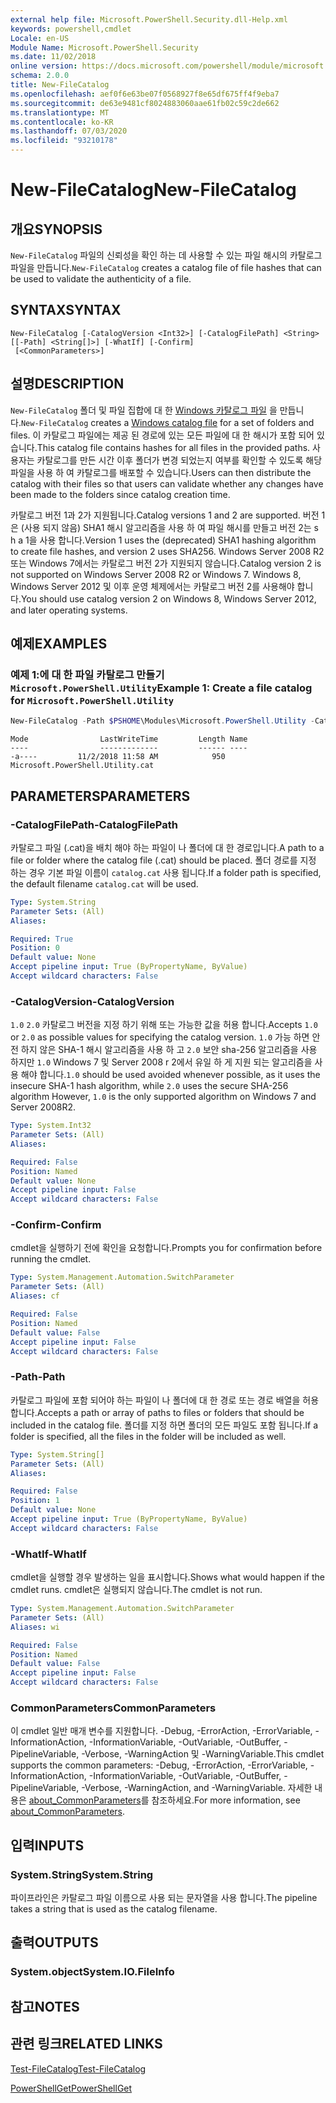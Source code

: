 ```yaml
---
external help file: Microsoft.PowerShell.Security.dll-Help.xml
keywords: powershell,cmdlet
Locale: en-US
Module Name: Microsoft.PowerShell.Security
ms.date: 11/02/2018
online version: https://docs.microsoft.com/powershell/module/microsoft.powershell.security/new-filecatalog?view=powershell-7&WT.mc_id=ps-gethelp
schema: 2.0.0
title: New-FileCatalog
ms.openlocfilehash: aef0f6e63be07f0568927f8e65df675ff4f9eba7
ms.sourcegitcommit: de63e9481cf8024883060aae61fb02c59c2de662
ms.translationtype: MT
ms.contentlocale: ko-KR
ms.lasthandoff: 07/03/2020
ms.locfileid: "93210178"
---
```

# <span data-ttu-id="e1a19-103">New-FileCatalog</span><span class="sxs-lookup"><span data-stu-id="e1a19-103">New-FileCatalog</span></span>

## <span data-ttu-id="e1a19-104">개요</span><span class="sxs-lookup"><span data-stu-id="e1a19-104">SYNOPSIS</span></span>
<span data-ttu-id="e1a19-105">`New-FileCatalog` 파일의 신뢰성을 확인 하는 데 사용할 수 있는 파일 해시의 카탈로그 파일을 만듭니다.</span><span class="sxs-lookup"><span data-stu-id="e1a19-105">`New-FileCatalog` creates a catalog file of file hashes that can be used to validate the authenticity of a file.</span></span>

## <span data-ttu-id="e1a19-106">SYNTAX</span><span class="sxs-lookup"><span data-stu-id="e1a19-106">SYNTAX</span></span>

```
New-FileCatalog [-CatalogVersion <Int32>] [-CatalogFilePath] <String> [[-Path] <String[]>] [-WhatIf] [-Confirm]
 [<CommonParameters>]
```

## <span data-ttu-id="e1a19-107">설명</span><span class="sxs-lookup"><span data-stu-id="e1a19-107">DESCRIPTION</span></span>

<span data-ttu-id="e1a19-108">`New-FileCatalog` 폴더 및 파일 집합에 대 한 [Windows 카탈로그 파일](/windows-hardware/drivers/install/catalog-files) 을 만듭니다.</span><span class="sxs-lookup"><span data-stu-id="e1a19-108">`New-FileCatalog` creates a [Windows catalog file](/windows-hardware/drivers/install/catalog-files) for a set of folders and files.</span></span>
<span data-ttu-id="e1a19-109">이 카탈로그 파일에는 제공 된 경로에 있는 모든 파일에 대 한 해시가 포함 되어 있습니다.</span><span class="sxs-lookup"><span data-stu-id="e1a19-109">This catalog file contains hashes for all files in the provided paths.</span></span>
<span data-ttu-id="e1a19-110">사용자는 카탈로그를 만든 시간 이후 폴더가 변경 되었는지 여부를 확인할 수 있도록 해당 파일을 사용 하 여 카탈로그를 배포할 수 있습니다.</span><span class="sxs-lookup"><span data-stu-id="e1a19-110">Users can then distribute the catalog with their files so that users can validate whether any changes have been made to the folders since catalog creation time.</span></span>

<span data-ttu-id="e1a19-111">카탈로그 버전 1과 2가 지원됩니다.</span><span class="sxs-lookup"><span data-stu-id="e1a19-111">Catalog versions 1 and 2 are supported.</span></span> <span data-ttu-id="e1a19-112">버전 1은 (사용 되지 않음) SHA1 해시 알고리즘을 사용 하 여 파일 해시를 만들고 버전 2는 s h a 1을 사용 합니다.</span><span class="sxs-lookup"><span data-stu-id="e1a19-112">Version 1 uses the (deprecated) SHA1 hashing algorithm to create file hashes, and version 2 uses SHA256.</span></span>
<span data-ttu-id="e1a19-113">Windows Server 2008 R2 또는 Windows 7에서는 카탈로그 버전 2가 지원되지 않습니다.</span><span class="sxs-lookup"><span data-stu-id="e1a19-113">Catalog version 2 is not supported on Windows Server 2008 R2 or Windows 7.</span></span>
<span data-ttu-id="e1a19-114">Windows 8, Windows Server 2012 및 이후 운영 체제에서는 카탈로그 버전 2를 사용해야 합니다.</span><span class="sxs-lookup"><span data-stu-id="e1a19-114">You should use catalog version 2 on Windows 8, Windows Server 2012, and later operating systems.</span></span>

## <span data-ttu-id="e1a19-115">예제</span><span class="sxs-lookup"><span data-stu-id="e1a19-115">EXAMPLES</span></span>

### <span data-ttu-id="e1a19-116">예제 1:에 대 한 파일 카탈로그 만들기 `Microsoft.PowerShell.Utility`</span><span class="sxs-lookup"><span data-stu-id="e1a19-116">Example 1: Create a file catalog for `Microsoft.PowerShell.Utility`</span></span>

```powershell
New-FileCatalog -Path $PSHOME\Modules\Microsoft.PowerShell.Utility -CatalogFilePath \temp\Microsoft.PowerShell.Utility.cat -CatalogVersion 2.0
```

```Output
Mode                LastWriteTime         Length Name
----                -------------         ------ ----
-a----         11/2/2018 11:58 AM            950 Microsoft.PowerShell.Utility.cat
```

## <span data-ttu-id="e1a19-117">PARAMETERS</span><span class="sxs-lookup"><span data-stu-id="e1a19-117">PARAMETERS</span></span>

### <span data-ttu-id="e1a19-118">-CatalogFilePath</span><span class="sxs-lookup"><span data-stu-id="e1a19-118">-CatalogFilePath</span></span>

<span data-ttu-id="e1a19-119">카탈로그 파일 (.cat)을 배치 해야 하는 파일이 나 폴더에 대 한 경로입니다.</span><span class="sxs-lookup"><span data-stu-id="e1a19-119">A path to a file or folder where the catalog file (.cat) should be placed.</span></span>
<span data-ttu-id="e1a19-120">폴더 경로를 지정 하는 경우 기본 파일 이름이 `catalog.cat` 사용 됩니다.</span><span class="sxs-lookup"><span data-stu-id="e1a19-120">If a folder path is specified, the default filename `catalog.cat` will be used.</span></span>

```yaml
Type: System.String
Parameter Sets: (All)
Aliases:

Required: True
Position: 0
Default value: None
Accept pipeline input: True (ByPropertyName, ByValue)
Accept wildcard characters: False
```

### <span data-ttu-id="e1a19-121">-CatalogVersion</span><span class="sxs-lookup"><span data-stu-id="e1a19-121">-CatalogVersion</span></span>

<span data-ttu-id="e1a19-122">`1.0` `2.0` 카탈로그 버전을 지정 하기 위해 또는 가능한 값을 허용 합니다.</span><span class="sxs-lookup"><span data-stu-id="e1a19-122">Accepts `1.0` or `2.0` as possible values for specifying the catalog version.</span></span>
<span data-ttu-id="e1a19-123">`1.0` 가능 하면 안전 하지 않은 SHA-1 해시 알고리즘을 사용 하 고 `2.0` 보안 sha-256 알고리즘을 사용 하지만 `1.0` Windows 7 및 Server 2008 r 2에서 유일 하 게 지원 되는 알고리즘을 사용 해야 합니다.</span><span class="sxs-lookup"><span data-stu-id="e1a19-123">`1.0` should be used avoided whenever possible, as it uses the insecure SHA-1 hash algorithm, while `2.0` uses the secure SHA-256 algorithm However, `1.0` is the only supported algorithm on Windows 7 and Server 2008R2.</span></span>

```yaml
Type: System.Int32
Parameter Sets: (All)
Aliases:

Required: False
Position: Named
Default value: None
Accept pipeline input: False
Accept wildcard characters: False
```

### <span data-ttu-id="e1a19-124">-Confirm</span><span class="sxs-lookup"><span data-stu-id="e1a19-124">-Confirm</span></span>

<span data-ttu-id="e1a19-125">cmdlet을 실행하기 전에 확인을 요청합니다.</span><span class="sxs-lookup"><span data-stu-id="e1a19-125">Prompts you for confirmation before running the cmdlet.</span></span>

```yaml
Type: System.Management.Automation.SwitchParameter
Parameter Sets: (All)
Aliases: cf

Required: False
Position: Named
Default value: False
Accept pipeline input: False
Accept wildcard characters: False
```

### <span data-ttu-id="e1a19-126">-Path</span><span class="sxs-lookup"><span data-stu-id="e1a19-126">-Path</span></span>

<span data-ttu-id="e1a19-127">카탈로그 파일에 포함 되어야 하는 파일이 나 폴더에 대 한 경로 또는 경로 배열을 허용 합니다.</span><span class="sxs-lookup"><span data-stu-id="e1a19-127">Accepts a path or array of paths to files or folders that should be included in the catalog file.</span></span>
<span data-ttu-id="e1a19-128">폴더를 지정 하면 폴더의 모든 파일도 포함 됩니다.</span><span class="sxs-lookup"><span data-stu-id="e1a19-128">If a folder is specified, all the files in the folder will be included as well.</span></span>

```yaml
Type: System.String[]
Parameter Sets: (All)
Aliases:

Required: False
Position: 1
Default value: None
Accept pipeline input: True (ByPropertyName, ByValue)
Accept wildcard characters: False
```

### <span data-ttu-id="e1a19-129">-WhatIf</span><span class="sxs-lookup"><span data-stu-id="e1a19-129">-WhatIf</span></span>

<span data-ttu-id="e1a19-130">cmdlet을 실행할 경우 발생하는 일을 표시합니다.</span><span class="sxs-lookup"><span data-stu-id="e1a19-130">Shows what would happen if the cmdlet runs.</span></span>
<span data-ttu-id="e1a19-131">cmdlet은 실행되지 않습니다.</span><span class="sxs-lookup"><span data-stu-id="e1a19-131">The cmdlet is not run.</span></span>

```yaml
Type: System.Management.Automation.SwitchParameter
Parameter Sets: (All)
Aliases: wi

Required: False
Position: Named
Default value: False
Accept pipeline input: False
Accept wildcard characters: False
```

### <span data-ttu-id="e1a19-132">CommonParameters</span><span class="sxs-lookup"><span data-stu-id="e1a19-132">CommonParameters</span></span>

<span data-ttu-id="e1a19-133">이 cmdlet 일반 매개 변수를 지원합니다. -Debug, -ErrorAction, -ErrorVariable, -InformationAction, -InformationVariable, -OutVariable, -OutBuffer, -PipelineVariable, -Verbose, -WarningAction 및 -WarningVariable.</span><span class="sxs-lookup"><span data-stu-id="e1a19-133">This cmdlet supports the common parameters: -Debug, -ErrorAction, -ErrorVariable, -InformationAction, -InformationVariable, -OutVariable, -OutBuffer, -PipelineVariable, -Verbose, -WarningAction, and -WarningVariable.</span></span> <span data-ttu-id="e1a19-134">자세한 내용은 [about_CommonParameters](https://go.microsoft.com/fwlink/?LinkID=113216)를 참조하세요.</span><span class="sxs-lookup"><span data-stu-id="e1a19-134">For more information, see [about_CommonParameters](https://go.microsoft.com/fwlink/?LinkID=113216).</span></span>

## <span data-ttu-id="e1a19-135">입력</span><span class="sxs-lookup"><span data-stu-id="e1a19-135">INPUTS</span></span>

### <span data-ttu-id="e1a19-136">System.String</span><span class="sxs-lookup"><span data-stu-id="e1a19-136">System.String</span></span>

<span data-ttu-id="e1a19-137">파이프라인은 카탈로그 파일 이름으로 사용 되는 문자열을 사용 합니다.</span><span class="sxs-lookup"><span data-stu-id="e1a19-137">The pipeline takes a string that is used as the catalog filename.</span></span>

## <span data-ttu-id="e1a19-138">출력</span><span class="sxs-lookup"><span data-stu-id="e1a19-138">OUTPUTS</span></span>

### <span data-ttu-id="e1a19-139">System.object</span><span class="sxs-lookup"><span data-stu-id="e1a19-139">System.IO.FileInfo</span></span>

## <span data-ttu-id="e1a19-140">참고</span><span class="sxs-lookup"><span data-stu-id="e1a19-140">NOTES</span></span>

## <span data-ttu-id="e1a19-141">관련 링크</span><span class="sxs-lookup"><span data-stu-id="e1a19-141">RELATED LINKS</span></span>

[<span data-ttu-id="e1a19-142">Test-FileCatalog</span><span class="sxs-lookup"><span data-stu-id="e1a19-142">Test-FileCatalog</span></span>](Test-FileCatalog.md)

[<span data-ttu-id="e1a19-143">PowerShellGet</span><span class="sxs-lookup"><span data-stu-id="e1a19-143">PowerShellGet</span></span>](/powerShell/module/powershellget)
